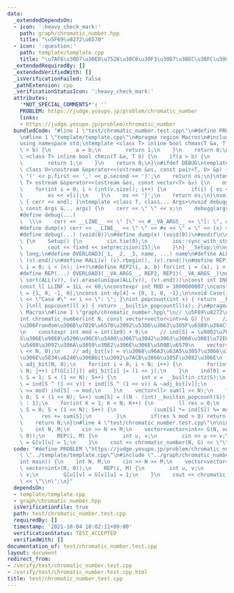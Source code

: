 ```yaml
---
data:
  _extendedDependsOn:
  - icon: ':heavy_check_mark:'
    path: graph/chromatic_number.hpp
    title: "\u5F69\u8272\u6570"
  - icon: ':question:'
    path: template/template.cpp
    title: "\u7AF6\u30D7\u30ED\u7528\u30C6\u30F3\u30D7\u30EC\u30FC\u30C8"
  _extendedRequiredBy: []
  _extendedVerifiedWith: []
  _isVerificationFailed: false
  _pathExtension: cpp
  _verificationStatusIcon: ':heavy_check_mark:'
  attributes:
    '*NOT_SPECIAL_COMMENTS*': ''
    PROBLEM: https://judge.yosupo.jp/problem/chromatic_number
    links:
    - https://judge.yosupo.jp/problem/chromatic_number
  bundledCode: "#line 1 \"test/chromatic_number.test.cpp\"\n#define PROBLEM \"https://judge.yosupo.jp/problem/chromatic_number\"\
    \n#line 1 \"template/template.cpp\"\n#pragma region Macros\n#include <bits/stdc++.h>\n\
    using namespace std;\ntemplate <class T> inline bool chmax(T &a, T b) {\n    if(a\
    \ < b) {\n        a = b;\n        return 1;\n    }\n    return 0;\n}\ntemplate\
    \ <class T> inline bool chmin(T &a, T b) {\n    if(a > b) {\n        a = b;\n\
    \        return 1;\n    }\n    return 0;\n}\n#ifdef DEBUG\ntemplate <class T,\
    \ class U>\nostream &operator<<(ostream &os, const pair<T, U> &p) {\n    os <<\
    \ '(' << p.first << ',' << p.second << ')';\n    return os;\n}\ntemplate <class\
    \ T> ostream &operator<<(ostream &os, const vector<T> &v) {\n    os << '{';\n\
    \    for(int i = 0; i < (int)v.size(); i++) {\n        if(i) { os << ','; }\n\
    \        os << v[i];\n    }\n    os << '}';\n    return os;\n}\nvoid debugg()\
    \ { cerr << endl; }\ntemplate <class T, class... Args>\nvoid debugg(const T &x,\
    \ const Args &... args) {\n    cerr << \" \" << x;\n    debugg(args...);\n}\n\
    #define debug(...)                                                           \
    \  \\\n    cerr << __LINE__ << \" [\" << #__VA_ARGS__ << \"]: \", debugg(__VA_ARGS__)\n\
    #define dump(x) cerr << __LINE__ << \" \" << #x << \" = \" << (x) << endl\n#else\n\
    #define debug(...) (void(0))\n#define dump(x) (void(0))\n#endif\n\nstruct Setup\
    \ {\n    Setup() {\n        cin.tie(0);\n        ios::sync_with_stdio(false);\n\
    \        cout << fixed << setprecision(15);\n    }\n} __Setup;\n\nusing ll = long\
    \ long;\n#define OVERLOAD3(_1, _2, _3, name, ...) name\n#define ALL(v) (v).begin(),\
    \ (v).end()\n#define RALL(v) (v).rbegin(), (v).rend()\n#define REP1(i, n) for(int\
    \ i = 0; i < (n); i++)\n#define REP2(i, a, b) for(int i = (a); i < int(b); i++)\n\
    #define REP(...) OVERLOAD3(__VA_ARGS__, REP2, REP1)(__VA_ARGS__)\n#define UNIQUE(v)\
    \ sort(ALL(v)), (v).erase(unique(ALL(v)), (v).end())\nconst int INF = 1 << 30;\n\
    const ll LLINF = 1LL << 60;\nconstexpr int MOD = 1000000007;\nconst int dx[4]\
    \ = {1, 0, -1, 0};\nconst int dy[4] = {0, 1, 0, -1};\n\nvoid Case(int i) { cout\
    \ << \"Case #\" << i << \": \"; }\nint popcount(int x) { return __builtin_popcount(x);\
    \ }\nll popcount(ll x) { return __builtin_popcountll(x); }\n#pragma endregion\
    \ Macros\n#line 1 \"graph/chromatic_number.hpp\"\n// \u5F69\u8272\u6570 O(n*2^n)\n\
    int chromatic_number(int N, const vector<vector<int>>& G) {\n    // \u672C\u5F53\
    \u306Frandom\u306B\u7D20\u6570\u3092\u53D6\u3063\u305F\u65B9\u304C\u3044\u3044\
    \n    constexpr int mod = int(1e9) + 9;\n    // ind[S] = \u9802\u70B9\u96C6\u5408\
    S\u306E\u90E8\u5206\u96C6\u5408\u3067\u3042\u3063\u3066\u3001\u72EC\u7ACB\u96C6\
    \u5408\u3092\u306A\u3059\u3082\u306E\u306E\u500B\u6570\n    vector<int> ind(1\
    \ << N, 0);\n    // adj_bit[v] = v\u3068\u96A3\u63A5\u3057\u3066\u308B\u9802\u70B9\
    \u306E\u5834\u6240\u306Bbit\u3092\u7ACB\u3066\u305F\u3082\u306E\n    vector<int>\
    \ adj_bit(N, 0);\n    for(int i = 0; i < N; i++) {\n        for(int j = 0; j <\
    \ N; j++) if(G[i][j]) adj_bit[i] |= (1 << j);\n    }\n    ind[0] = 1;\n    for(int\
    \ S = 1; S < (1 << N); S++) {\n        int v = __builtin_ctz(S);\n        ind[S]\
    \ = ind[S ^ (1 << v)] + ind[(S ^ (1 << v)) & ~adj_bit[v]];\n        if(ind[S]\
    \ >= mod) ind[S] -= mod;\n    }\n    vector<ll> sum(1 << N);\n    for(int S =\
    \ 0; S < (1 << N); S++) sum[S] = ((N - (int)__builtin_popcount(S)) & 1 ? mod-1\
    \ : 1);\n    for(int K = 1; K < N; K++) {\n        ll res = 0;\n        for(int\
    \ S = 0; S < (1 << N); S++) {\n            (sum[S] *= ind[S]) %= mod;\n      \
    \      res += sum[S];\n        }\n        if(res % mod > 0) return K;\n    } \n\
    \    return N;\n}\n#line 4 \"test/chromatic_number.test.cpp\"\n\nint main() {\n\
    \    int N, M;\n    cin >> N >> M;\n    vector<vector<int>> G(N, vector<int>(N,\
    \ 0));\n    REP(i, M) {\n        int u, v;\n        cin >> u >> v;\n        G[u][v]\
    \ = G[v][u] = 1;\n    }\n    cout << chromatic_number(N, G) << \"\\n\";\n}\n"
  code: "#define PROBLEM \"https://judge.yosupo.jp/problem/chromatic_number\"\n#include\
    \ \"../template/template.cpp\"\n#include \"../graph/chromatic_number.hpp\"\n\n\
    int main() {\n    int N, M;\n    cin >> N >> M;\n    vector<vector<int>> G(N,\
    \ vector<int>(N, 0));\n    REP(i, M) {\n        int u, v;\n        cin >> u >>\
    \ v;\n        G[u][v] = G[v][u] = 1;\n    }\n    cout << chromatic_number(N, G)\
    \ << \"\\n\";\n}"
  dependsOn:
  - template/template.cpp
  - graph/chromatic_number.hpp
  isVerificationFile: true
  path: test/chromatic_number.test.cpp
  requiredBy: []
  timestamp: '2021-10-04 10:02:11+09:00'
  verificationStatus: TEST_ACCEPTED
  verifiedWith: []
documentation_of: test/chromatic_number.test.cpp
layout: document
redirect_from:
- /verify/test/chromatic_number.test.cpp
- /verify/test/chromatic_number.test.cpp.html
title: test/chromatic_number.test.cpp
---
```

